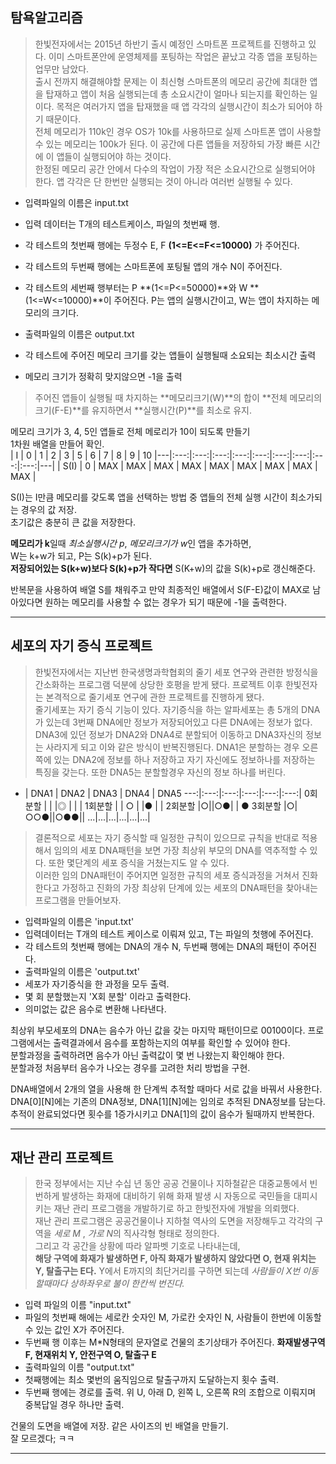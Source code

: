 ## 탐욕알고리즘
    
> 한빛전자에서는 2015년 하반기 출시 예정인 스마트폰 프로젝트를 진행하고 있다. 이미 스마트폰안에 운영체제를 포팅하는 작업은 끝났고 각종 앱을 포팅하는 업무만 남았다.   
> 출시 전까지 해결해야할 문제는 이 최신형 스마트폰의 메모리 공간에 최대한 앱을 탑재하고 앱이 처음 실행되는데 총 소요시간이 얼마나 되는지를 확인하는 일이다. 목적은 여러가지 앱을 탑재했을 때 앱 각각의 실행시간이 최소가 되어야 하기 때문이다.   
> 전체 메모리가 110k인 경우 OS가 10k를 사용하므로 실제 스마트폰 앱이 사용할 수 있는 메모리는 100k가 된다. 이 공간에 다른 앱들을 저장하되 가장 빠른 시간에 이 앱들이 실행되어야 하는 것이다.   
> 한정된 메모리 공간 안에서 다수의 작업이 가장 적은 소요시간으로 실행되어야 한다.
> 앱 각각은 단 한번만 실행되는 것이 아니라 여러번 실행될 수 있다.
   
- 입력파일의 이름은 input.txt
- 입력 데이터는 T개의 테스트케이스, 파일의 첫번째 행.
- 각 테스트의 첫번째 행에는 두정수 E, F **(1<=E<=F<=10000)** 가 주어진다.
- 각 테스트의 두번째 행에는 스마트폰에 포팅될 앱의 개수 N이 주어진다.
- 각 테스트의 세번째 행부터는 P **(1<=P<=50000)**와 W **(1<=W<=10000)**이 주어진다. P는 앱의 실행시간이고, W는 앱이 차지하는 메모리의 크기다.

- 출력파일의 이름은 output.txt
- 각 테스트에 주어진 메모리 크기를 갖는 앱들이 실행될때 소요되는 최소시간 출력
- 메모리 크기가 정확히 맞지않으면 -1을 출력
> 주어진 앱들이 실행될 때 차지하는 **메모리크기(W)**의 합이 **전체 메모리의 크기(F-E)**를 유지하면서 **실행시간(P)**를 최소로 유지.   
        
           
메모리 크기가 3, 4, 5인 앱들로 전체 메로리가 10이 되도록 만들기   
1차원 배열을 만들어 확인.   
| I | 0 | 1 | 2 | 3 | 5 | 6 | 7 | 8 | 9 | 10
|---|:---:|:---:|:---:|:---:|:---:|:---:|:---:|:---:|:---:|---|
| S(I) | 0 | MAX |  MAX | MAX | MAX | MAX | MAX | MAX | MAX | MAX |   

S(I)는 I만큼 메모리를 갖도록 앱을 선택하는 방법 중 앱들의 전체 실행 시간이 최소가되는 경우의 값 저장.   
초기값은 충분히 큰 값을 저장한다.   
   
**메모리가 k**일때 *최소실행시간 p*, *메모리크기가 w*인 앱을 추가하면,    
W는 k+w가 되고, P는 S(k)+p가 된다.   
**저장되어있는 S(k+w)보다 S(k)+p가 작다면** S(K+w)의 값을 S(k)+p로 갱신해준다.
   

   반복문을 사용하여 배열 S를 채워주고 만약 최종적인 배열에서 S(F-E)값이 MAX로 남아있다면 원하는 메모리를 사용할 수 없는 경우가 되기 때문에 -1을 출력한다.   

***
## 세포의 자기 증식 프로젝트
> 한빛전자에서는 지난번 한국생명과학협회의 줄기 세포 연구와 관련한 방정식을 간소화하는 프로그램 덕분에 상당한 호평을 받게 됐다. 프로젝트 이후 한빛전자는 본격적으로 줄기세포 연구에 관한 프로젝트를 진행하게 됐다.   
> 줄기세포는 자기 증식 기능이 있다. 자기증식을 하는 알파세포는 총 5개의 DNA가 있는데 3번째 DNA에만 정보가 저장되어있고 다른 DNA에는 정보가 없다.
> DNA3에 있던 정보가 DNA2와 DNA4로 분할되어 이동하고 DNA3자신의 정보는 사라지게 되고 이와 같은 방식이 반복진행된다.
> DNA1은 분할하는 경우 오른쪽에 있는 DNA2에 정보를 하나 저장하고 자기 자신에도 정보하나를 저장하는 특징을 갖는다. 또한 DNA5는 분할할경우 자신의 정보 하나를 버린다.   

- | DNA1 | DNA2 | DNA3 | DNA4 | DNA5
---:|:---:|:---:|:---:|:---:|:---:|
0회분할 | | |◎ | | |
1회분할 | | ○ | |● | |
2회분할 |○||○●| | ●
3회분할 |○|○○●||○●●||
...|...|...|...|...|...|
> 결론적으로 세포는 자기 증식할 때 일정한 규칙이 있으므로 규칙을 반대로 적용해서 임의의 세포 DNA패턴을 보면 가장 최상위 부모의 DNA를 역추적할 수 있다. 또한 몇단계의 세포 증식을 거쳤는지도 알 수 있다.   
> 이러한 임의 DNA패턴이 주어지면 일정한 규칙의 세포 증식과정을 거쳐서 진화한다고 가정하고 진화의 가장 최상위 단계에 있는 세포의 DNA패턴을 찾아내는 프로그램을 만들어보자.   
- 입력파일의 이름은 'input.txt'
- 입력데이터는 T개의 테스트 케이스로 이뤄져 있고, T는 파일의 첫행에 주어진다.
- 각 테스트의 첫번째 행에는 DNA의 개수 N, 두번째 행에는 DNA의 패턴이 주어진다.
- 출력파일의 이름은 'output.txt'
- 세포가 자기증식을 한 과정을 모두 출력.
- 몇 회 분할했는지 'X회 분할' 이라고 출력한다.
- 의미없는 값은 음수로 변환해 나타낸다.   

최상위 부모세포의 DNA는 음수가 아닌 값을 갖는 마지막 패턴이므로 00100이다. 프로그램에서는 출력결과에서 음수를 포함하는지의 여부를 확인할 수 있어야 한다.   
분할과정을 출력하려면 음수가 아닌 출력값이 몇 번 나왔는지 확인해야 한다.   
분할과정 처음부터 음수가 나오는 경우를 고려한 처리 방법을 구현.   
   
DNA배열에서 2개의 열을 사용해 한 단계씩 추적할 때마다 서로 값을 바꿔서 사용한다.   
DNA[0][N]에는 기존의 DNA정보, DNA[1][N]에는 임의로 추적된 DNA정보를 담는다.   
추적이 완료되었다면 횟수를 1증가시키고
DNA[1]의 값이 음수가 될때까지 반복한다.


***
## 재난 관리 프로젝트
   
> 한국 정부에서는 지난 수십 년 동안 공공 건물이나 지하철같은 대중교통에서 빈번하게 발생하는 화재에 대비하기 위해 화재 발생 시 자동으로 국민들을 대피시키는 재난 관리 프로그램을 개발하기로 하고 한빛전자에 개발을 의뢰했다.   
> 재난 관리 프로그램은 공공건물이나 지하철 역사의 도면을 저장해두고 각각의 구역을 *세로 M* , *가로 N*의 직사각형 형태로 정의한다.   
> 그리고 각 공간을 상황에 따라 알파벳 기호로 나타내는데,   
> **해당 구역에 화재가 발생하면 F, 아직 화재가 발생하지 않았다면 O, 현재 위치는 Y, 탈출구는 E다.**
> Y에서 E까지의 최단거리를 구하면 되는데 *사람들이 X번 이동할때마다 상하좌우로 불이 한칸씩 번진다.*
- 입력 파일의 이름 "input.txt"
- 파일의 첫번째 해에는 세로칸 숫자인 M, 가로칸 숫자인 N, 사람들이 한번에 이동할 수 있는 값인 X가 주어진다.
- 두번째 행 이후는 M*N형태의 문자열로 건물의 초기상태가 주어진다. **화재발생구역 F, 현재위치 Y, 안전구역 O, 탈출구 E**
- 출력파일의 이름 "output.txt"
- 첫째행에는 최소 몇번의 움직임으로 탈출구까지 도달하는지 횟수 출력.
- 두번째 행에는 경로를 출력. 위 U, 아래 D, 왼쪽 L, 오른쪽 R의 조합으로 이뤄지며 중복답일 경우 하나만 출력.
   
건물의 도면을 배열에 저장. 같은 사이즈의 빈 배열을 만들기.   
잘 모르겠다; ㅋㅋ   
***
